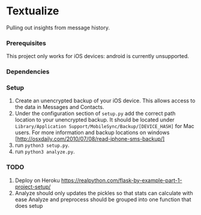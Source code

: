 # Textualize

Pulling out insights from message history.

### Prerequisites

This project only works for iOS devices: android is currently unsupported.

### Dependencies

### Setup

1. Create an unencrypted backup of your iOS device. This allows access to the
   data in Messages and Contacts.
2. Under the configuration section of `setup.py` add the correct path location
   to your unencrypted backup. It should be located under `Library/Application
   Support/MobileSync/Backup/[DEVICE_HASH]` for Mac users. For more information
   and backup locations on windows [http://osxdaily.com/2010/07/08/read-iphone-sms-backup/]
3. run `python3 setup.py`.
4. run `python3 analyze.py`.

### TODO

1. Deploy on Heroku
   https://realpython.com/flask-by-example-part-1-project-setup/
2. Analyze should only updates the pickles so that stats can calculate with ease
   Analyze and preprocess should be grouped into one function that does setup

